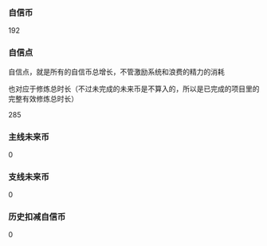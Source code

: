 ### 自信币
192

### 自信点
自信点，就是所有的自信币总增长，不管激励系统和浪费的精力的消耗

也对应于修炼总时长（不过未完成的未来币是不算入的，所以是已完成的项目里的完整有效修炼总时长）

285

### 主线未来币
0

### 支线未来币
0

### 历史扣减自信币
0
